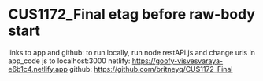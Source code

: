 # CUS1172_Final etag before raw-body start
links to app and github: to run locally, run node restAPi.js and change urls in app_code js to localhost:3000
netlify: https://goofy-visvesvaraya-e6b1c4.netlify.app
github: https://github.com/britneyq/CUS1172_Final
